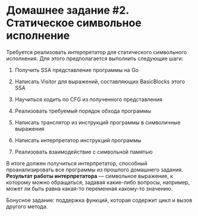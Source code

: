 # Домашнее задание #2. Статическое символьное  исполнение

Требуется реализовать интерпретатор для статического символьного исполнения. Для этого предполагается выполнить следующие шаги:

1. Получить SSA представление программы на Go
2. Написать Visitor для выражений, составляющих BasicBlocks этого SSA
3. Научиться ходить по CFG из полученного представления

4. Реализовать требуемый порядок обхода программы
5. Написать транслятор из инструкций программы в символичные выражения
6. Написать интерпретатор инструкций программы
7. Реализовать взаимодействие с символьной памятью

В итоге должен получиться интерпретатор, способный проанализировать все программы из прошлого домашнего задания. **Результат работы интерпретатора** — символьное выражение, к которому можно обращаться, задавая какие-либо вопросы, например, может ли быть равна какая-то переменная какому-то значению. 

Бонусное задание: поддержка функций, которая содержит цикл и вызов другого метода.
